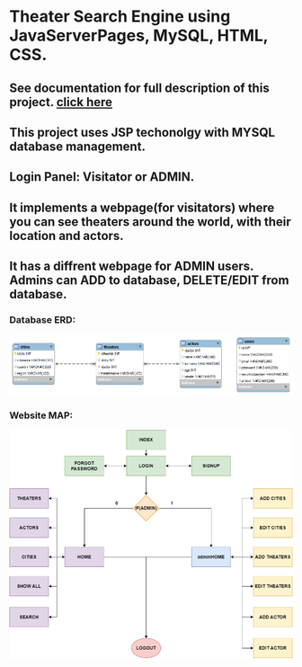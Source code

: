 # Theater Search Engine using JavaServerPages, MySQL, HTML, CSS. 

## See documentation for full description of this project. [click here](https://github.com/Nick2818/theaterProject/blob/main/Documentation.pdf)

## This project uses JSP techonolgy with MYSQL database management.
## Login Panel: Visitator or ADMIN.
## It implements a webpage(for visitators) where you can see theaters around the world, with their location and actors.
## It has a diffrent webpage for ADMIN users. Admins can ADD to database, DELETE/EDIT from database.

### Database ERD:
![dbERD](https://github.com/Nick2818/theaterProject/blob/main/theaterProjectERD.png?raw=true)

### Website MAP:
![mapWebsite](https://github.com/Nick2818/theaterProject/blob/main/websiteMap.png?raw=true)
